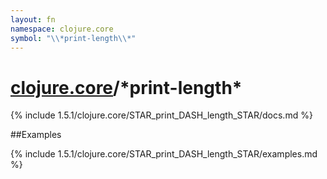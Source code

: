 ```yaml
---
layout: fn
namespace: clojure.core
symbol: "\\*print-length\\*"
---
```


# [clojure.core](../)/\*print-length\*

{% include 1.5.1/clojure.core/STAR_print_DASH_length_STAR/docs.md %}

##Examples

{% include 1.5.1/clojure.core/STAR_print_DASH_length_STAR/examples.md %}

